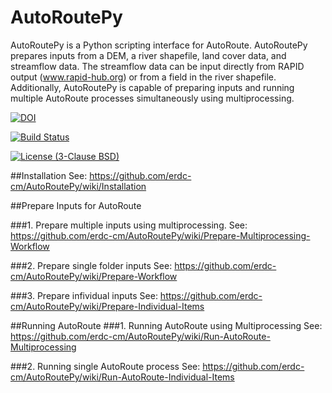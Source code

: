 # AutoRoutePy
AutoRoutePy is a Python scripting interface for AutoRoute. AutoRoutePy
prepares inputs from a DEM, a river shapefile, land cover data, and
streamflow data. The streamflow data can be input directly from RAPID
output (www.rapid-hub.org) or from a field in the river shapefile. 
Additionally, AutoRoutePy is capable of preparing inputs and
running multiple AutoRoute processes simultaneously using multiprocessing.

[![DOI](https://zenodo.org/badge/19918/erdc-cm/AutoRoutePy.svg)](https://zenodo.org/badge/latestdoi/19918/erdc-cm/AutoRoutePy)

[![Build Status](https://travis-ci.org/erdc-cm/AutoRoutePy.svg?branch=master)](https://travis-ci.org/erdc-cm/AutoRoutePy)

[![License (3-Clause BSD)](https://img.shields.io/badge/license-BSD%203--Clause-yellow.svg)](https://github.com/erdc-cm/AutoRoutePy/blob/master/LICENSE)

##Installation
See: https://github.com/erdc-cm/AutoRoutePy/wiki/Installation

##Prepare Inputs for AutoRoute

###1. Prepare multiple inputs using multiprocessing.
See: https://github.com/erdc-cm/AutoRoutePy/wiki/Prepare-Multiprocessing-Workflow

###2. Prepare single folder inputs
See: https://github.com/erdc-cm/AutoRoutePy/wiki/Prepare-Workflow 

###3. Prepare infividual inputs
See: https://github.com/erdc-cm/AutoRoutePy/wiki/Prepare-Individual-Items


##Running AutoRoute
###1. Running AutoRoute using Multiprocessing
See: https://github.com/erdc-cm/AutoRoutePy/wiki/Run-AutoRoute-Multiprocessing

###2. Running single AutoRoute process
See: https://github.com/erdc-cm/AutoRoutePy/wiki/Run-AutoRoute-Individual-Items
